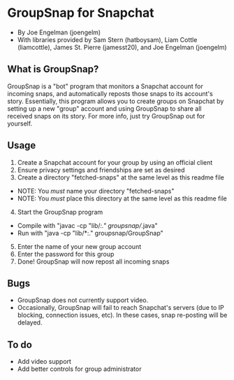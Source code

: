GroupSnap for Snapchat
======================

- By Joe Engelman (joengelm)
- With libraries provided by Sam Stern (hatboysam), Liam Cottle (liamcottle), James St. Pierre (jamesst20), and Joe Engelman (joengelm)

What is GroupSnap?
------------------

GroupSnap is a "bot" program that monitors a Snapchat account for incoming snaps, and automatically reposts those snaps to its account's story. Essentially, this program allows you to create groups on Snapchat by setting up a new "group" account and using GroupSnap to share all received snaps on its story. For more info, just try GroupSnap out for yourself.

Usage
-----

1. Create a Snapchat account for your group by using an official client
2. Ensure privacy settings and friendships are set as desired
3. Create a directory "fetched-snaps" at the same level as this readme file
  - NOTE: You _must_ name your directory "fetched-snaps"
  - NOTE: You _must_ place this directory at the same level as this readme file
4. Start the GroupSnap program
  - Compile with "javac -cp "lib/*:." groupsnap/*.java"
  - Run with "java -cp "lib/*:." groupsnap/GroupSnap"
5. Enter the name of your new group account
6. Enter the password for this group
7. Done! GroupSnap will now repost all incoming snaps

Bugs
----

- GroupSnap does not currently support video.
- Occasionally, GroupSnap will fail to reach Snapchat's servers (due to IP blocking, connection issues, etc). In these cases, snap re-posting will be delayed.

To do
-----

- Add video support
- Add better controls for group administrator